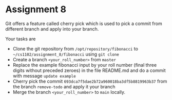 # Assignment 8

Git offers a feature called cherry pick which is used to pick a commit from different branch and apply into your branch.

Your tasks are

- Clone the git repository from `/opt/repository/fibonacci` to `~/cs1102/assignment_8/fibonacci` using `git clone`
- Create a branch `<your_roll_number>` from `master`
- Replace the example fibonacci input by your roll number (final three digits without preceded zeroes) in the file README.md and do a commit with message `update example`
- Cherry pick the commit `693dca7f5dae2b72a960018ba3df5b8819963b37` from the branch `remove-todo` and apply it your branch
- Merge the branch `<your_roll_number>` to `main` locally.
